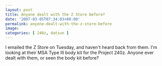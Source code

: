 ```yaml
---
layout: post
title: Anyone dealt with the Z Store before?
date: '2007-03-05T07:34:03+00:00'
permalink: anyone-dealt-with-the-z-store-before
image: 
categories: [ 240z, datsun ]
---
```

I emailed the Z Store on Tuesday, and haven't heard back from them. I'm looking at their MSA Type III body kit for the Project 240z. Anyone ever dealt with them, or seen the body kit before?

